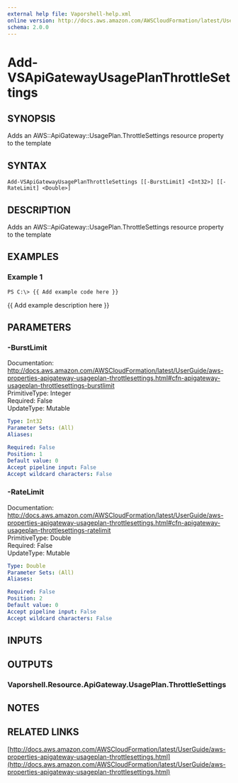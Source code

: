 ```yaml
---
external help file: Vaporshell-help.xml
online version: http://docs.aws.amazon.com/AWSCloudFormation/latest/UserGuide/aws-properties-apigateway-usageplan-throttlesettings.html
schema: 2.0.0
---
```


# Add-VSApiGatewayUsagePlanThrottleSettings

## SYNOPSIS
Adds an AWS::ApiGateway::UsagePlan.ThrottleSettings resource property to the template

## SYNTAX

```
Add-VSApiGatewayUsagePlanThrottleSettings [[-BurstLimit] <Int32>] [[-RateLimit] <Double>]
```

## DESCRIPTION
Adds an AWS::ApiGateway::UsagePlan.ThrottleSettings resource property to the template

## EXAMPLES

### Example 1
```
PS C:\> {{ Add example code here }}
```

{{ Add example description here }}

## PARAMETERS

### -BurstLimit
Documentation: http://docs.aws.amazon.com/AWSCloudFormation/latest/UserGuide/aws-properties-apigateway-usageplan-throttlesettings.html#cfn-apigateway-usageplan-throttlesettings-burstlimit    
PrimitiveType: Integer    
Required: False    
UpdateType: Mutable

```yaml
Type: Int32
Parameter Sets: (All)
Aliases: 

Required: False
Position: 1
Default value: 0
Accept pipeline input: False
Accept wildcard characters: False
```

### -RateLimit
Documentation: http://docs.aws.amazon.com/AWSCloudFormation/latest/UserGuide/aws-properties-apigateway-usageplan-throttlesettings.html#cfn-apigateway-usageplan-throttlesettings-ratelimit    
PrimitiveType: Double    
Required: False    
UpdateType: Mutable

```yaml
Type: Double
Parameter Sets: (All)
Aliases: 

Required: False
Position: 2
Default value: 0
Accept pipeline input: False
Accept wildcard characters: False
```

## INPUTS

## OUTPUTS

### Vaporshell.Resource.ApiGateway.UsagePlan.ThrottleSettings

## NOTES

## RELATED LINKS

[http://docs.aws.amazon.com/AWSCloudFormation/latest/UserGuide/aws-properties-apigateway-usageplan-throttlesettings.html](http://docs.aws.amazon.com/AWSCloudFormation/latest/UserGuide/aws-properties-apigateway-usageplan-throttlesettings.html)

